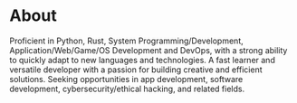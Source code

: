 # About
Proficient in Python, Rust, System Programming/Development, Application/Web/Game/OS Development and DevOps, with a strong ability to quickly adapt to new languages and technologies. A fast learner and versatile developer with a passion for building creative and efficient solutions. Seeking opportunities in app development, software development, cybersecurity/ethical hacking, and related fields.
